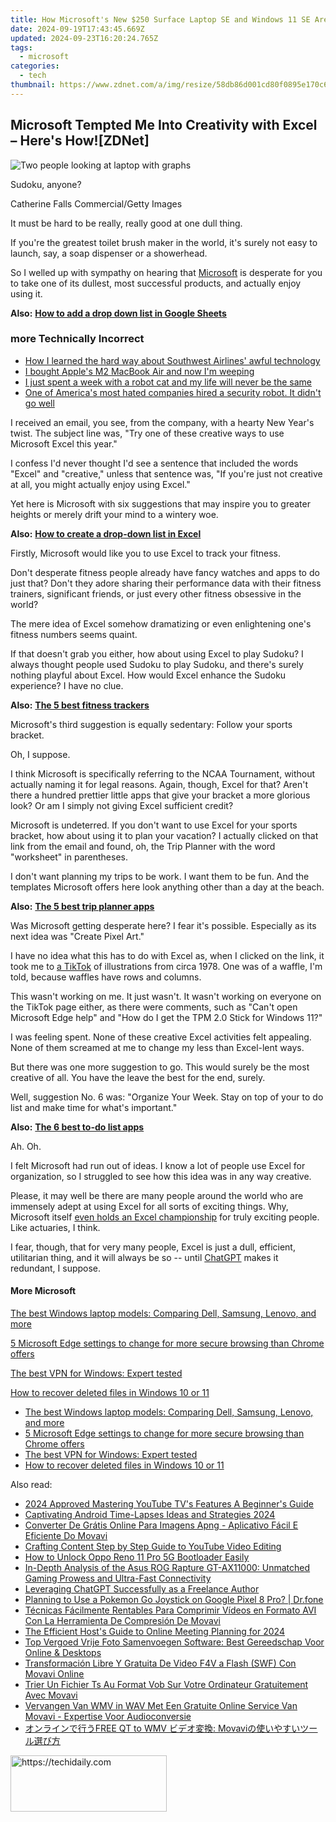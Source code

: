 ```yaml
---
title: How Microsoft's New $250 Surface Laptop SE and Windows 11 SE Are Revolutionizing Education - Insights From ZDNet
date: 2024-09-19T17:43:45.669Z
updated: 2024-09-23T16:20:24.765Z
tags:
  - microsoft
categories:
  - tech
thumbnail: https://www.zdnet.com/a/img/resize/58db86d001cd80f0895e170c6743ef55f936d6e1/2021/11/09/73a5baf6-e374-4098-b878-7a3f5fd90d87/microsoft-surface-se.jpg?width=278&height=156&fit=crop&auto=webp
---
```


## Microsoft Tempted Me Into Creativity with Excel – Here's How![ZDNet]

![Two people looking at laptop with graphs](https://www.zdnet.com/a/img/resize/eafd1a387bb7e6b0265f3284c302e0f46ce07339/2023/02/03/af3b58e0-11c8-4c69-a84b-e91c7dc510eb/gettyimages-1441723112.jpg?auto=webp&width=1280)

Sudoku, anyone?

Catherine Falls Commercial/Getty Images

It must be hard to be really, really good at one dull thing.

If you're the greatest toilet brush maker in the world, it's surely not easy to launch, say, a soap dispenser or a showerhead.

So I welled up with sympathy on hearing that [Microsoft](https://www.zdnet.com/home-and-office/work-life/microsoft-teams-premium-is-getting-a-gpt-boost-via-openai/) is desperate for you to take one of its dullest, most successful products, and actually enjoy using it.

**Also:** [**How to add a drop down list in Google Sheets**](https://www.zdnet.com/home-and-office/work-life/how-to-add-a-drop-down-list-in-google-sheets/)

### more Technically Incorrect

* [How I learned the hard way about Southwest Airlines' awful technology](https://www.zdnet.com/article/how-i-learned-the-hard-way-about-southwest-airlines-awful-technology/)
* [I bought Apple's M2 MacBook Air and now I'm weeping](https://www.zdnet.com/article/i-bought-apples-m2-macbook-air-and-now-im-weeping/)
* [I just spent a week with a robot cat and my life will never be the same](https://www.zdnet.com/article/i-just-spent-a-week-with-a-robot-cat-and-my-life-will-never-be-the-same/)
* [One of America's most hated companies hired a security robot. It didn't go well](https://www.zdnet.com/article/one-of-americas-most-hated-companies-hired-a-security-robot-it-didnt-go-well/)

I received an email, you see, from the company, with a hearty New Year's twist. The subject line was, "Try one of these creative ways to use Microsoft Excel this year." 

I confess I'd never thought I'd see a sentence that included the words "Excel" and "creative," unless that sentence was, "If you're just not creative at all, you might actually enjoy using Excel." 

Yet here is Microsoft with six suggestions that may inspire you to greater heights or merely drift your mind to a wintery woe.

**Also:** [**How to create a drop-down list in Excel**](https://www.zdnet.com/home-and-office/work-life/how-to-create-a-drop-down-list-in-excel/)

Firstly, Microsoft would like you to use Excel to track your fitness. 

Don't desperate fitness people already have fancy watches and apps to do just that? Don't they adore sharing their performance data with their fitness trainers, significant friends, or just every other fitness obsessive in the world? 

The mere idea of Excel somehow dramatizing or even enlightening one's fitness numbers seems quaint.

If that doesn't grab you either, how about using Excel to play Sudoku? I always thought people used Sudoku to play Sudoku, and there's surely nothing playful about Excel. How would Excel enhance the Sudoku experience? I have no clue.

**Also:** [**The 5 best fitness trackers**](https://www.zdnet.com/article/best-fitness-tracker/) 

Microsoft's third suggestion is equally sedentary: Follow your sports bracket.

Oh, I suppose. 

I think Microsoft is specifically referring to the NCAA Tournament, without actually naming it for legal reasons. Again, though, Excel for that? Aren't there a hundred prettier little apps that give your bracket a more glorious look? Or am I simply not giving Excel sufficient credit?

Microsoft is undeterred. If you don't want to use Excel for your sports bracket, how about using it to plan your vacation? I actually clicked on that link from the email and found, oh, the Trip Planner with the word "worksheet" in parentheses. 

I don't want planning my trips to be work. I want them to be fun. And the templates Microsoft offers here look anything other than a day at the beach.

**Also:** [**The 5 best trip planner apps**](https://www.zdnet.com/article/best-trip-planner-app/)

Was Microsoft getting desperate here? I fear it's possible. Especially as its next idea was "Create Pixel Art." 

I have no idea what this has to do with Excel as, when I clicked on the link, it took me to [a TikTok](https://www.tiktok.com/@microsoft365/video/7017812421733633285?ocid=cmm50bixyyq) of illustrations from circa 1978\. One was of a waffle, I'm told, because waffles have rows and columns. 

This wasn't working on me. It just wasn't. It wasn't working on everyone on the TikTok page either, as there were comments, such as "Can't open Microsoft Edge help" and "How do I get the TPM 2.0 Stick for Windows 11?"

I was feeling spent. None of these creative Excel activities felt appealing. None of them screamed at me to change my less than Excel-lent ways.

But there was one more suggestion to go. This would surely be the most creative of all. You have the leave the best for the end, surely.

Well, suggestion No. 6 was: "Organize Your Week. Stay on top of your to do list and make time for what's important."

**Also:** [**The 6 best to-do list apps**](https://www.zdnet.com/home-and-office/work-life/best-to-do-list-app/)

Ah. Oh.

I felt Microsoft had run out of ideas. I know a lot of people use Excel for organization, so I struggled to see how this idea was in any way creative.

Please, it may well be there are many people around the world who are immensely adept at using Excel for all sorts of exciting things. Why, Microsoft itself [even holds an Excel championship](https://www.zdnet.com/article/i-just-watched-microsoft-try-to-make-excel-exciting-recovery-wont-be-easy/) for truly exciting people. Like actuaries, I think.

I fear, though, that for very many people, Excel is just a dull, efficient, utilitarian thing, and it will always be so -- until [ChatGPT](https://www.zdnet.com/article/chatgpts-next-big-challenge-helping-microsoft-to-challenge-google-search/) makes it redundant, I suppose.

#### More Microsoft

[The best Windows laptop models: Comparing Dell, Samsung, Lenovo, and more](https://www.zdnet.com/article/best-windows-laptop/ "The best Windows laptop models: Comparing Dell, Samsung, Lenovo, and more")

[5 Microsoft Edge settings to change for more secure browsing than Chrome offers](https://www.zdnet.com/article/5-microsoft-edge-settings-to-change-for-more-secure-browsing-than-chrome-offers/ "5 Microsoft Edge settings to change for more secure browsing than Chrome offers")

[The best VPN for Windows: Expert tested](https://www.zdnet.com/article/best-vpn-for-windows-pc/ "The best VPN for Windows: Expert tested")

[How to recover deleted files in Windows 10 or 11](https://www.zdnet.com/article/how-to-recover-deleted-files-in-windows-10-or-11/ "How to recover deleted files in Windows 10 or 11")

* [The best Windows laptop models: Comparing Dell, Samsung, Lenovo, and more](https://www.zdnet.com/article/best-windows-laptop/ "The best Windows laptop models: Comparing Dell, Samsung, Lenovo, and more")
* [5 Microsoft Edge settings to change for more secure browsing than Chrome offers](https://www.zdnet.com/article/5-microsoft-edge-settings-to-change-for-more-secure-browsing-than-chrome-offers/ "5 Microsoft Edge settings to change for more secure browsing than Chrome offers")
* [The best VPN for Windows: Expert tested](https://www.zdnet.com/article/best-vpn-for-windows-pc/ "The best VPN for Windows: Expert tested")
* [How to recover deleted files in Windows 10 or 11](https://www.zdnet.com/article/how-to-recover-deleted-files-in-windows-10-or-11/ "How to recover deleted files in Windows 10 or 11")

<ins class="adsbygoogle"
     style="display:block"
     data-ad-format="autorelaxed"
     data-ad-client="ca-pub-7571918770474297"
     data-ad-slot="1223367746"></ins>

<ins class="adsbygoogle"
     style="display:block"
     data-ad-client="ca-pub-7571918770474297"
     data-ad-slot="8358498916"
     data-ad-format="auto"
     data-full-width-responsive="true"></ins>

<span class="atpl-alsoreadstyle">Also read:</span>
<div><ul>
<li><a href="https://youtube-help.techidaily.com/2024-approved-mastering-youtube-tvs-features-a-beginners-guide/"><u>2024 Approved Mastering YouTube TV's Features A Beginner's Guide</u></a></li>
<li><a href="https://fox-http.techidaily.com/captivating-android-time-lapses-ideas-and-strategies-2024/"><u>Captivating Android Time-Lapses Ideas and Strategies 2024</u></a></li>
<li><a href="https://win-comparisons.techidaily.com/converter-de-gratis-online-para-imagens-apng-aplicativo-facil-e-eficiente-do-movavi/"><u>Converter De Grátis Online Para Imagens Apng - Aplicativo Fácil E Eficiente Do Movavi</u></a></li>
<li><a href="https://youtube-video-recordings.techidaily.com/crafting-content-step-by-step-guide-to-youtube-video-editing/"><u>Crafting Content Step by Step Guide to YouTube Video Editing</u></a></li>
<li><a href="https://android-unlock.techidaily.com/how-to-unlock-oppo-reno-11-pro-5g-bootloader-easily-by-drfone-android/"><u>How to Unlock Oppo Reno 11 Pro 5G Bootloader Easily</u></a></li>
<li><a href="https://buynow-reviews.techidaily.com/in-depth-analysis-of-the-asus-rog-rapture-gt-ax11000-unmatched-gaming-prowess-and-ultra-fast-connectivity/"><u>In-Depth Analysis of the Asus ROG Rapture GT-AX11000: Unmatched Gaming Prowess and Ultra-Fast Connectivity</u></a></li>
<li><a href="https://tech-hub.techidaily.com/leveraging-chatgpt-successfully-as-a-freelance-author/"><u>Leveraging ChatGPT Successfully as a Freelance Author</u></a></li>
<li><a href="https://pokemon-go-android.techidaily.com/planning-to-use-a-pokemon-go-joystick-on-google-pixel-8-pro-drfone-by-drfone-virtual-android/"><u>Planning to Use a Pokemon Go Joystick on Google Pixel 8 Pro? | Dr.fone</u></a></li>
<li><a href="https://win-comparisons.techidaily.com/tecnicas-facilmente-rentables-para-comprimir-videos-en-formato-avi-con-la-herramienta-de-compresion-de-movavi/"><u>Técnicas Fácilmente Rentables Para Comprimir Vídeos en Formato AVI Con La Herramienta De Compresión De Movavi</u></a></li>
<li><a href="https://screen-mirroring-recording.techidaily.com/the-efficient-hosts-guide-to-online-meeting-planning-for-2024/"><u>The Efficient Host's Guide to Online Meeting Planning for 2024</u></a></li>
<li><a href="https://win-comparisons.techidaily.com/top-vergoed-vrije-foto-samenvoegen-software-best-gereedschap-voor-online-and-desktops/"><u>Top Vergoed Vrije Foto Samenvoegen Software: Best Gereedschap Voor Online & Desktops</u></a></li>
<li><a href="https://win-comparisons.techidaily.com/transformacion-libre-y-gratuita-de-video-f4v-a-flash-swf-con-movavi-online/"><u>Transformación Libre Y Gratuita De Video F4V a Flash (SWF) Con Movavi Online</u></a></li>
<li><a href="https://win-comparisons.techidaily.com/trier-un-fichier-ts-au-format-vob-sur-votre-ordinateur-gratuitement-avec-movavi/"><u>Trier Un Fichier Ts Au Format Vob Sur Votre Ordinateur Gratuitement Avec Movavi</u></a></li>
<li><a href="https://win-comparisons.techidaily.com/vervangen-van-wmv-in-wav-met-een-gratuite-online-service-van-movavi-expertise-voor-audioconversie/"><u>Vervangen Van WMV in WAV Met Een Gratuite Online Service Van Movavi - Expertise Voor Audioconversie</u></a></li>
<li><a href="https://win-comparisons.techidaily.com/free-qt-to-wmv-movavi/"><u>オンラインで行うFREE QT to WMV ビデオ変換: Movaviの使いやすいツール選び方</u></a></li>
</ul></div>

<!-- affiliate ads begin -->
<a href="https://aligracehair.sjv.io/c/5597632/2135412/19272" target="_top" id="2135412">
  <img src="//a.impactradius-go.com/display-ad/19272-2135412" border="0" alt="https://techidaily.com" width="250" height="90"/>
</a>
<img height="0" width="0" src="https://aligracehair.sjv.io/i/5597632/2135412/19272" style="position:absolute;visibility:hidden;" border="0" />
<!-- affiliate ads end -->

